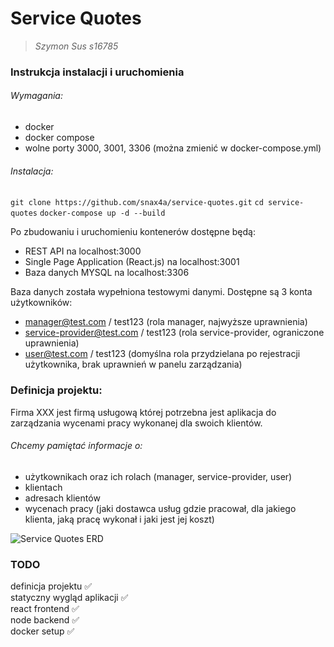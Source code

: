 # Service Quotes 
>*Szymon Sus s16785*

### Instrukcja instalacji i uruchomienia
###### Wymagania:
- docker
- docker compose
- wolne porty 3000, 3001, 3306 (można zmienić w docker-compose.yml)
###### Instalacja:

`git clone https://github.com/snax4a/service-quotes.git`
`cd service-quotes`
`docker-compose up -d --build`

Po zbudowaniu i uruchomieniu kontenerów dostępne będą:
- REST API na localhost:3000
- Single Page Application (React.js) na localhost:3001
- Baza danych MYSQL na localhost:3306

Baza danych została wypełniona testowymi danymi.
Dostępne są 3 konta użytkowników:
- manager@test.com / test123 (rola manager, najwyższe uprawnienia)
- service-provider@test.com / test123 (rola service-provider, ograniczone uprawnienia)
- user@test.com / test123 (domyślna rola przydzielana po rejestracji użytkownika, brak uprawnień w panelu zarządzania)


### Definicja projektu:
Firma XXX jest firmą usługową której potrzebna jest aplikacja do zarządzania wycenami pracy wykonanej dla swoich klientów.

###### Chcemy pamiętać informacje o:
- użytkownikach oraz ich rolach (manager, service-provider, user)
- klientach
- adresach klientów 
- wycenach pracy (jaki dostawca usług gdzie pracował, dla jakiego klienta, jaką pracę wykonał i jaki jest jej koszt)

![Service Quotes ERD](https://user-images.githubusercontent.com/20664868/97700789-af23fb00-1aac-11eb-9664-0b3df6202530.png)

### TODO 
definicja projektu ✅  
statyczny wygląd aplikacji ✅  
react frontend ✅  
node backend ✅  
docker setup ✅  
